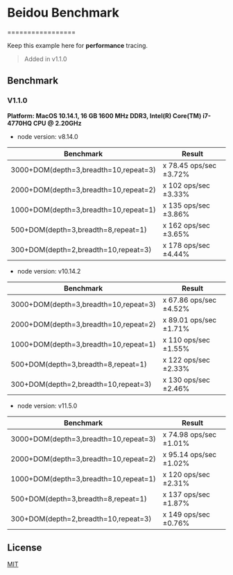 # Beidou Benchmark

=================

Keep this example here for **performance** tracing.

> Added in v1.1.0

## Benchmark

### V1.1.0

**Platform: MacOS 10.14.1, 16 GB 1600 MHz DDR3, Intel(R) Core(TM) i7-4770HQ CPU @ 2.20GHz**

- node version: v8.14.0

| Benchmark                             | Result                 |
| ------------------------------------- | ---------------------- |
| 3000+DOM(depth=3,breadth=10,repeat=3) | x 78.45 ops/sec ±3.72% |
| 2000+DOM(depth=3,breadth=10,repeat=2) | x 102 ops/sec ±3.33%   |
| 1000+DOM(depth=3,breadth=10,repeat=1) | x 135 ops/sec ±3.86%   |
| 500+DOM(depth=3,breadth=8,repeat=1)   | x 162 ops/sec ±3.65%   |
| 300+DOM(depth=2,breadth=10,repeat=3)  | x 178 ops/sec ±4.44%   |

- node version: v10.14.2

| Benchmark                             | Result                 |
| ------------------------------------- | ---------------------- |
| 3000+DOM(depth=3,breadth=10,repeat=3) | x 67.86 ops/sec ±4.52% |
| 2000+DOM(depth=3,breadth=10,repeat=2) | x 89.01 ops/sec ±1.71% |
| 1000+DOM(depth=3,breadth=10,repeat=1) | x 110 ops/sec ±1.55%   |
| 500+DOM(depth=3,breadth=8,repeat=1)   | x 122 ops/sec ±2.33%   |
| 300+DOM(depth=2,breadth=10,repeat=3)  | x 130 ops/sec ±2.46%   |

- node version: v11.5.0

| Benchmark                             | Result                 |
| ------------------------------------- | ---------------------- |
| 3000+DOM(depth=3,breadth=10,repeat=3) | x 74.98 ops/sec ±1.01% |
| 2000+DOM(depth=3,breadth=10,repeat=2) | x 95.14 ops/sec ±1.02% |
| 1000+DOM(depth=3,breadth=10,repeat=1) | x 120 ops/sec ±2.31%   |
| 500+DOM(depth=3,breadth=8,repeat=1)   | x 137 ops/sec ±1.87%   |
| 300+DOM(depth=2,breadth=10,repeat=3)  | x 149 ops/sec ±0.76%   |

## License

[MIT](LICENSE)
